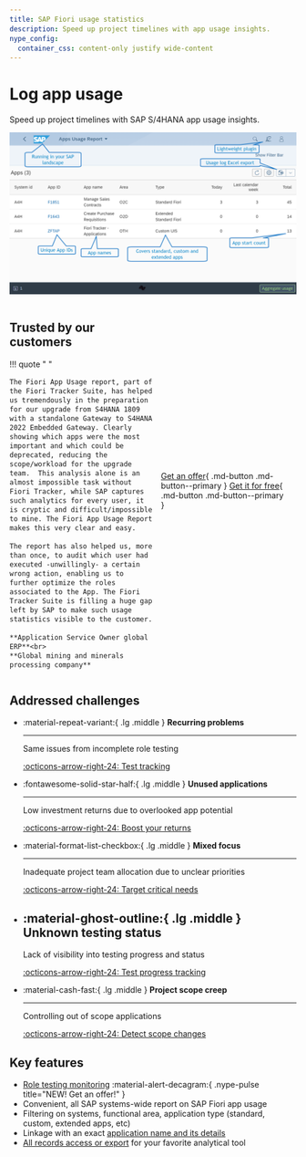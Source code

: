 ```yaml
---
title: SAP Fiori usage statistics
description: Speed up project timelines with app usage insights.
nype_config:
  container_css: content-only justify wide-content
---
```

# Log app usage
Speed up project timelines with SAP S/4HANA app usage insights.

[![Fiori Tracker Tiles](2020/res/fau-ss.png)](2020/res/fau-ss.png)

<div style="display: grid; grid-template-columns: repeat(auto-fit, minmax(240px, 1fr));" markdown>
<div class="grid cards" markdown>

## Trusted by our customers

!!! quote " "

    The Fiori App Usage report, part of the Fiori Tracker Suite, has helped us tremendously in the preparation for our upgrade from S4HANA 1809 with a standalone Gateway to S4HANA 2022 Embedded Gateway. Clearly showing which apps were the most important and which could be deprecated, reducing the scope/workload for the upgrade team.  This analysis alone is an almost impossible task without Fiori Tracker, while SAP captures such analytics for every user, it is cryptic and difficult/impossible to mine. The Fiori App Usage Report makes this very clear and easy.

    The report has also helped us, more than once, to audit which user had executed -unwillingly- a certain wrong action, enabling us to further optimize the roles associated to the App. The Fiori Tracker Suite is filling a huge gap left by SAP to make such usage statistics visible to the customer.

    **Application Service Owner global ERP**<br>
    **Global mining and minerals processing company**

</div>

<div style="padding: 0 1em; display: flex; align-items: center;" markdown>

[Get an offer](offer.md){ .md-button .md-button--primary } [Get it for free](free-offer.md){ .md-button .md-button--primary }

</div>
</div>

## Addressed challenges

<div class="grid cards" markdown>

-   :material-repeat-variant:{ .lg .middle } __Recurring problems__

    ---
    Same issues from incomplete role testing
    
    [:octicons-arrow-right-24: Test tracking](https://fioriroletesting.com)


-   :fontawesome-solid-star-half:{ .lg .middle } __Unused applications__

    ---
    Low investment returns due to overlooked app potential

    [:octicons-arrow-right-24: Boost your returns](https://fioritracker.org/usecases/learning-about-unused)


-   :material-format-list-checkbox:{ .lg .middle } __Mixed focus__

    ---
    Inadequate project team allocation due to unclear priorities

    [:octicons-arrow-right-24: Target critical needs](https://fioritracker.org/usecases/priority-setting)


-   :material-ghost-outline:{ .lg .middle } __Unknown testing status__
    ---

    Lack of visibility into testing progress and status

    [:octicons-arrow-right-24: Test progress tracking](https://fioritracker.org/usecases/testing)


-   :material-cash-fast:{ .lg .middle } __Project scope creep__

    ---
    Controlling out of scope applications

    [:octicons-arrow-right-24: Detect scope changes ](https://fioritracker.org/usecases/out-of-scope-apps)

</div>

## Key features

-   [Role testing monitoring](https://fioriroletesting.com) :material-alert-decagram:{ .nype-pulse title="NEW! Get an offer!" }
-   Convenient, all SAP systems-wide report on SAP Fiori app usage 
-   Filtering on systems, functional area, application type (standard, custom, extended apps, etc)
-   Linkage with an exact [application name and its details](2020/FPS01/features/posts/app-ids.md)
-   [All records access or export](2020/FPS01/features/posts/recexp.md) for your favorite analytical tool


